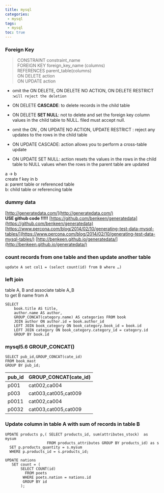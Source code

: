 ```yaml
---
title: mysql
categories: 
 - mysql
tags: 
 - mysql
toc: true
---
```


### Foreign Key
>CONSTRAINT constraint_name  
>FOREIGN KEY foreign_key_name (columns)  
>REFERENCES parent_table(columns)  
>ON DELETE action  
>ON UPDATE action

- omit the ON DELETE, ON DELETE NO ACTION, ON DELETE RESTRICT  
:`will reject the deletion`	
- ON DELETE **CASCADE**: to delete records in the child table
- ON DELETE **SET NULL**: not to delete and set the foreign key column values in the child table to NULL.
	filed must accept null.

- omit the ON , ON UPDATE NO ACTION, UPDATE RESTRICT
	: reject any updates to the rows in the child table
- ON UPDATE CASCADE: action allows you to perform a cross-table update
- ON UPDATE SET NULL: action resets the values in the rows in the child table to NULL values when the rows in the parent table are updated

a -> b  
create f key in b  
a: parent table or referenced table  
b: child table or referencing table

### dummy data
[http://generatedata.com/](http://generatedata.com/)  
**USE github code !!!!!** [https://github.com/benkeen/generatedata](https://github.com/benkeen/generatedata)
[https://www.percona.com/blog/2014/02/10/generating-test-data-mysql-tables/](https://www.percona.com/blog/2014/02/10/generating-test-data-mysql-tables/)
[http://benkeen.github.io/generatedata/](http://benkeen.github.io/generatedata/)

### count records from one table and then update another table
```mysql
update A set col1 = (select count(id) from B where …)
```

### left join
table A, B and associate table A_B  
to get B name from A
```mysql
SELECT 
    book.title AS title, 
    author.name AS author, 
    GROUP_CONCAT(category.name) AS categories FROM book
    JOIN author ON author.id = book.author_id
    LEFT JOIN book_category ON book_category.book_id = book.id
    LEFT JOIN category ON book_category.category_id = category.id 
    GROUP BY book.id
```

### mysql5.6 GROUP_CONCAT()
```mysql
SELECT pub_id,GROUP_CONCAT(cate_id)
FROM book_mast
GROUP BY pub_id;
```
pub_id | GROUP_CONCAT(cate_id)
------ | -----
p001 | cat002,ca004
p003 | cat003,cat005,cat009
p0011 | cat002,ca004
p0032 | cat003,cat005,cat009

### Update column in table A with sum of records in table B
```mysql
UPDATE products p,( SELECT products_id, sum(attributes_stock)  as mysum
                   FROM products_attributes GROUP BY products_id) as s
  SET p.products_quantity = s.mysum
  WHERE p.products_id = s.products_id;
  
UPDATE nations 
   SET count = (
       SELECT COUNT(id) 
         FROM poets 
        WHERE poets.nation = nations.id 
        GROUP BY id
       );  
```

